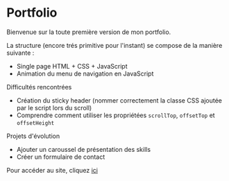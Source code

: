 # Portfolio
Bienvenue sur la toute première version de mon portfolio.

La structure (encore trés primitive pour l'instant) se compose de la manière suivante :
- Single page HTML + CSS + JavaScript
- Animation du menu de navigation en JavaScript

Difficultés rencontrées
- Création du sticky header (nommer correctement la classe CSS ajoutée par le script lors du scroll)
- Comprendre comment utiliser les propriétées ```scrollTop```, ```offsetTop``` et ```offsetHeight```


Projets d'évolution
- Ajouter un caroussel de présentation des skills
- Créer un formulaire de contact

Pour accéder au site, cliquez [ici](https://luludegex06.github.io/portfolio/)
